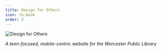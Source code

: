 ```yaml
---
title: Design for Others
icon: fa-book
order: 2
---
```

![Design for Others](https://thomas-schweich.github.io/hci-manifesto/assets/images/dfo.jpg)

*A teen-focused, mobile-centric website for the Worcester Public Library*
